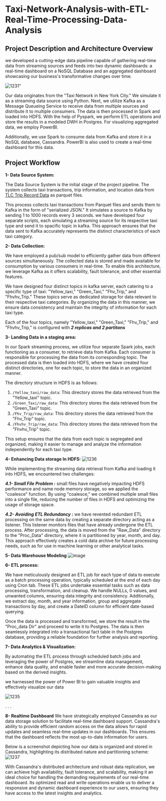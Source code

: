 # Taxi-Network-Analysis-with-ETL-Real-Time-Processing-Data-Analysis

## Project Description and Architecture Overview
we developed a cutting-edge data pipeline capable of gathering real-time data from streaming sources and feeds into two dynamic dashboards: a real-time dashboard on a NoSQL Database and an aggregated dashboard showcasing our business's transformative changes over time.

![1231“](https://github.com/islamyounis/Taxi-Network-Analysis-with-ETL-Real-Time-Processing-Data-Analysis/assets/83661639/e769e904-f6fe-48b2-95b1-43d11663e5e2)


Our data originates from the "Taxi Network in New York City." We simulate it as a streaming data source using Python. Next, we utilize Kafka as a Message Queueing Service to receive data from multiple sources and distribute it to multiple consumers. The data is then processed in Spark and loaded into HDFS. With the help of Pyspark, we perform ETL operations and store the results in a modeled DWH in Postgres. For visualizing aggregated data, we employ PowerBI.

Additionally, we use Spark to consume data from Kafka and store it in a NoSQL database, Cassandra. PowerBI is also used to create a real-time dashboard for this data.


## Project Workflow
**1- Data Source System:**

The Data Source System is the initial stage of the project pipeline. The system collects taxi transactions, trip information, and location data from [TLC Trip Record Data](https://www.nyc.gov/site/tlc/about/tlc-trip-record-data.page) as parquet files.

This process collects taxi transactions from Parquet files and sends them to Kafka in the form of "serialized JSON." It simulates a source to Kafka by sending 1 to 1000 records every 3 seconds.
we have developed four separate scripts, each simulating a streaming source for its respective taxi type and send it to spacific topic in kafka. This approach ensures that the data sent to Kafka accurately represents the distinct characteristics of each taxi category.



**2- Data Collection:**

We have employed a pub/sub model to efficiently gather data from different sources simultaneously. The collected data is stored and made available for consumption by various consumers in real-time. To enable this architecture, we leverage Kafka as it offers scalability, fault tolerance, and other essential features. 

We have designed four distinct topics in kafka server, each catering to a specific type of taxi: "Yellow_taxi," "Green_Taxi," "Fhv_Trip," and "Fhvhv_Trip." These topics serve as dedicated storage for data relevant to their respective taxi categories. By organizing the data in this manner, we ensure data consistency and maintain the integrity of information for each taxi type.

Each of the four topics, namely "Yellow_taxi," "Green_Taxi," "Fhv_Trip," and "Fhvhv_Trip," is configured with ***2 replicas and 2 partitons***



**3- Landing Data in a staging area:**

In our Spark streaming process, we utilize four separate Spark jobs, each functioning as a consumer, to retrieve data from Kafka. Each consumer is responsible for processing the data from its corresponding topic. The processed data is then loaded into HDFS, where we have created four distinct directories, one for each topic, to store the data in an organized manner.

The directory structure in HDFS is as follows:

1. `/Yellow_taxi/raw_data`: This directory stores the data retrieved from the "Yellow_taxi" topic.
2. `/Green_Taxi/raw_data`: This directory stores the data retrieved from the "Green_Taxi" topic.
3. `/Fhv_Trip/raw_data`: This directory stores the data retrieved from the "Fhv_Trip" topic.
4. `/Fhvhv_Trip/raw_data`: This directory stores the data retrieved from the "Fhvhv_Trip" topic.

This setup ensures that the data from each topic is segregated and organized, making it easier to manage and analyze the information independently for each taxi type.



**4- Enhancing Data storage In HDFS:**
![1236](https://github.com/islamyounis/Taxi-Network-Analysis-with-ETL-Real-Time-Processing-Data-Analysis/assets/83661639/fecc8ccf-9e0d-4783-ab3d-72a899ec1ff8)



While implementing the streaming data retrieval from Kafka and loading it into HDFS, we encountered two challenges:

  ***4.1- Small File Problem :*** 
   small files have negatively impacting HDFS performance and name node memory storage, so we applied the "coalesce" function. By using "coalesce," we combined multiple small files into a single file, reducing the number of files in HDFS and optimizing the usage of storage space.

  ***4.2- Avoiding ETL Redundancy :***
   we have revented redundant ETL processing on the same data by creating a separate directory acting as a listener. This listener monitors files that have already undergone the ETL process. After processing, the data is moved from the "Raw_Data" directory to the "Proc_Data" directory, where it is partitioned by year, month, and day. This approach effectively creates a cold data archive for future processing needs, such as for use in machine learning or other analytical tasks.



**5- Data Warehouse Modeling**
![image](https://github.com/islamyounis/Taxi-Network-Analysis-with-Data-Warehousing-ETL-Batch-Processing-Real-Time-Processing-Data-Analysis/assets/83661639/1a6f49fc-c139-4875-b933-482d5b72f365)




**6- ETL process:**

We have meticulously designed an ETL job for each type of data to execute as a batch processing operation, typically scheduled at the end of each day using Cron tab. These ETL jobs undertake essential tasks such as data processing, transformation, and cleanup. We handle NULLs, 0 values, and unwanted columns, ensuring data integrity and consistency. Additionally, we extract day, month, and year information, group and aggregate transactions by day, and create a DateID column for efficient date-based querying.


Once the data is processed and transformed, we store the result in the "Proc_data Dir" and proceed to write it to Postgres. The data is then seamlessly integrated into a transactional fact table in the Postgres database, providing a reliable foundation for further analysis and reporting.



**7- Data Analytics & Visualization:**

By automating the ETL process through scheduled batch jobs and leveraging the power of Postgres, we streamline data management, enhance data quality, and enable faster and more accurate decision-making based on the derived insights.

we harnessed the power of Power BI to gain valuable insights and effectively visualize our data

![1235](https://github.com/islamyounis/Taxi-Network-Analysis-with-ETL-Real-Time-Processing-Data-Analysis/assets/83661639/5b154e12-642c-4849-8265-20a0bfe949ce)




.
.
.

**8- Realtime Dashboard**
We have strategically employed Cassandra as our data storage solution to facilitate real-time dashboard support. Cassandra's ability to provide efficient random access on the data allows for rapid updates and seamless real-time updates in our dashboards. This ensures that the dashboard reflects the most up-to-date information for users.

Below is a screenshot depicting how our data is organized and stored in Cassandra, highlighting its distributed nature and partitioning scheme:
![1237](https://github.com/islamyounis/Taxi-Network-Analysis-with-ETL-Real-Time-Processing-Data-Analysis/assets/83661639/a7a2d64e-c344-4803-a50c-66448369ac5b)


With Cassandra's distributed architecture and robust data replication, we can achieve high availability, fault tolerance, and scalability, making it an ideal choice for handling the demanding requirements of our real-time dashboard. Its optimized read and write operations enable us to deliver a responsive and dynamic dashboard experience to our users, ensuring they have access to the latest insights and analytics.
